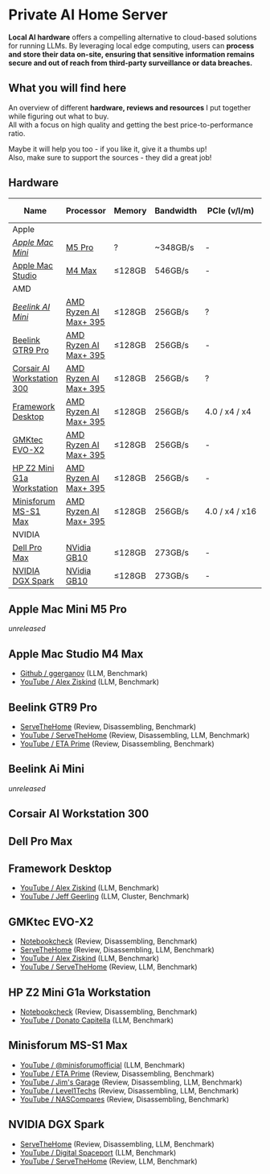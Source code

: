 # Private AI Home Server

**Local AI hardware** offers a compelling alternative to cloud-based solutions for running LLMs.
By leveraging local edge computing, users can **process and store their data on-site,
ensuring that sensitive information remains secure and out of reach from third-party surveillance or data breaches.**

## What you will find here

An overview of different **hardware, reviews and resources** I put together while figuring out what to buy.\
All with a focus on high quality and getting the best price-to-performance ratio.

Maybe it will help you too - if you like it, give it a thumbs up!\
Also, make sure to support the sources - they did a great job!

## Hardware

| Name                                         | Processor                               | Memory | Bandwidth | PCIe (v/l/m)   | Ethernet  | Fan Noise (idle/load) |
| -------------------------------------------- | --------------------------------------- | ------ | --------- | -------------- | --------- | --------------------- |
| Apple                                        |                                         |        |           |                |           |                       |
| _[Apple Mac Mini][apple-mini-m5-pro]_        | [M5 Pro][apple-mini-m5-pro]             | ?      | ~348GB/s  | -              | 10G       | 0db / ?               |
| [Apple Mac Studio][apple-studio-m4-max]      | [M4 Max][apple-studio-m4-max]           | ≤128GB | 546GB/s   | -              | 10G       | 0db / 44db            |
| AMD                                          |                                         |        |           |                |           |                       |
| _[Beelink AI Mini][beelink-ai-mini]_         | [AMD Ryzen AI Max+ 395][amd-strix-halo] | ≤128GB | 256GB/s   | ?              | ?         | ?                     |
| [Beelink GTR9 Pro][beelink-gtr9-pro]         | [AMD Ryzen AI Max+ 395][amd-strix-halo] | ≤128GB | 256GB/s   | -              | 10G (2x)  | ?                     |
| [Corsair AI Workstation 300][corsair-ai-300] | [AMD Ryzen AI Max+ 395][amd-strix-halo] | ≤128GB | 256GB/s   | ?              | 2.5G      | ?                     |
| [Framework Desktop][framework-desktop]       | [AMD Ryzen AI Max+ 395][amd-strix-halo] | ≤128GB | 256GB/s   | 4.0 / x4 / x4  | 5G        | 0dB / 48dB            |
| [GMKtec EVO-X2][gmktec-evo-x2]               | [AMD Ryzen AI Max+ 395][amd-strix-halo] | ≤128GB | 256GB/s   | -              | 2.5G      | 27dB / 55dB           |
| [HP Z2 Mini G1a Workstation][hp-z2-mini]     | [AMD Ryzen AI Max+ 395][amd-strix-halo] | ≤128GB | 256GB/s   | -              | 2.5G      | 32dB / 67dB           |
| [Minisforum MS-S1 Max][minisforum-s1max]     | [AMD Ryzen AI Max+ 395][amd-strix-halo] | ≤128GB | 256GB/s   | 4.0 / x4 / x16 | 10G (2x)  | ?                     |
| NVIDIA                                       |                                         |        |           |                |           |                       |
| [Dell Pro Max][dell-pro-max]                 | [NVidia GB10][nvidia-grace-blackwell]   | ≤128GB | 273GB/s   | -              | 200G (2x) | ?                     |
| [NVIDIA DGX Spark][nvidia-dgx-spark]         | [NVidia GB10][nvidia-grace-blackwell]   | ≤128GB | 273GB/s   | -              | 200G (2x) | ?                     |

<!-- npus -->

[amd-strix-halo]: https://www.amd.com/en/products/processors/laptop/ryzen/ai-300-series/amd-ryzen-ai-max-plus-395.html
[apple-studio-m4-max]: https://www.apple.com/shop/buy-mac/mac-studio/apple-m4-max-with-14-core-cpu-32-core-gpu-16-core-neural-engine-36gb-memory-512gb
[apple-mini-m5-pro]: https://www.apple.com/shop/buy-mac/mac-mini/apple-m5-pro-chip-with-12-core-cpu-16-core-gpu-24gb-memory-512gb
[nvidia-grace-blackwell]: https://www.nvidia.com/en-us/data-center/technologies/blackwell-architecture/

<!-- products -->

[beelink-ai-mini]: https://x.com/Beelinkofficial/status/1920082850311029142
[beelink-gtr9-pro]: https://www.bee-link.com/en/products/beelink-gtr9-pro-amd-ryzen-ai-max-395
[corsair-ai-300]: https://www.corsair.com/us/en/p/gaming-computers/cs-9080002-na/corsair-ai-workstation-300
[dell-pro-max]: https://www.dell.com/en-us/lp/dell-pro-max-nvidia-ai-dev-premier
[framework-desktop]: https://frame.work/en/en/desktop
[gmktec-evo-x2]: https://www.gmktec.com/products/amd-ryzen%E2%84%A2-ai-max-395-evo-x2-ai-mini-pc
[hp-z2-mini]: https://www.hp.com/us-en/workstations/z2-mini-a.html
[minisforum-s1max]: https://minisforumpc.eu/products/minisforum-ms-s1-max-mini-pc
[nvidia-dgx-spark]: https://www.nvidia.com/en-us/products/workstations/dgx-spark/

## Apple Mac Mini M5 Pro

_unreleased_

## Apple Mac Studio M4 Max

- [Github / ggerganov](https://github.com/ggml-org/llama.cpp/discussions/4167) (LLM, Benchmark)
- [YouTube / Alex Ziskind](https://www.youtube.com/watch?v=ZmY35-ifJuo) (LLM, Benchmark)

## Beelink GTR9 Pro

- [ServeTheHome](https://www.servethehome.com/beelink-gtr9-pro-review-amd-ryzen-ai-max-395-system-with-128gb-and-dual-10gbe/) (Review, Disassembling, Benchmark)
- [YouTube / ServeTheHome](https://www.youtube.com/watch?v=pHB3-9AG6tw) (Review, Disassembling, LLM, Benchmark)
- [YouTube / ETA Prime](https://www.youtube.com/watch?v=t6c5RZqo6Do) (Review, Disassembling, Benchmark)

## Beelink Ai Mini

_unreleased_

## Corsair AI Workstation 300

## Dell Pro Max

## Framework Desktop

- [YouTube / Alex Ziskind](https://www.youtube.com/watch?v=ZmY35-ifJuo) (LLM, Benchmark)
- [YouTube / Jeff Geerling](https://www.youtube.com/watch?v=N5xhOqlvRh4) (LLM, Cluster, Benchmark)

## GMKtec EVO-X2

- [Notebookcheck](https://www.notebookcheck.com/Einer-der-besten-Mini-PCs-2025-AMD-Ryzen-AI-Max-395-und-Radeon-8060S-mit-mit-Top-Leistung-im-GMKtec-EVO-X2-getestet.1096325.0.html) (Review, Disassembling, Benchmark)
- [ServeTheHome](https://www.servethehome.com/gmktec-evo-x2-review-an-amd-ryzen-ai-max-395-powerhouse/) (Review, Disassembling, LLM, Benchmark)
- [YouTube / Alex Ziskind](https://www.youtube.com/watch?v=B7GDr-VFuEo) (LLM, Benchmark)
- [YouTube / ServeTheHome](https://www.youtube.com/watch?v=BTIUL-yaY4s) (Review, LLM, Benchmark)

## HP Z2 Mini G1a Workstation

- [Notebookcheck](https://www.notebookcheck.com/HP-Z2-Mini-G1a-mit-AMD-Strix-Halo-im-Test-Kompakte-Workstation-mit-Ryzen-AI-Max-und-Radeon-RX-8060S.1059460.0.html) (Review, Disassembling, Benchmark)
- [YouTube / Donato Capitella](https://www.youtube.com/watch?v=wCBLMXgk3No) (LLM, Benchmark)

## Minisforum MS-S1 Max

- [YouTube / @minisforumofficial](https://www.youtube.com/shorts/xMdFTIH5dRA) (LLM, Benchmark)
- [YouTube / ETA Prime](https://www.youtube.com/watch?v=uIjvpuFzQps) (Review, Disassembling, Benchmark)
- [YouTube / Jim's Garage](https://www.youtube.com/watch?v=LbXwXnXZNzs) (Review, Disassembling, LLM, Benchmark)
- [YouTube / Level1Techs](https://www.youtube.com/watch?v=TvNYpyA1ZGk) (Review, Disassembling, LLM, Benchmark)
- [YouTube / NASCompares](https://www.youtube.com/watch?v=8Ww2bWpVi4Q) (Review, Disassembling, Benchmark)

## NVIDIA DGX Spark

- [ServeTheHome](https://www.servethehome.com/nvidia-dgx-spark-review-the-gb10-machine-is-so-freaking-cool/) (Review, Disassembling, LLM, Benchmark)
- [YouTube / Digital Spaceport](https://www.youtube.com/watch?v=md6a4ENM9pg) (LLM, Benchmark)
- [YouTube / ServeTheHome](https://www.youtube.com/watch?v=rKOoOmIpK3I) (Review, LLM, Benchmark)
